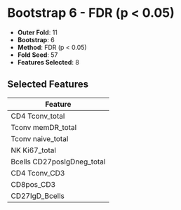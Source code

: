 # Bootstrap 6 - FDR (p < 0.05)

- **Outer Fold**: 11
- **Bootstrap**: 6
- **Method**: FDR (p < 0.05)
- **Fold Seed**: 57
- **Features Selected**: 8

## Selected Features

| Feature |
|---------|
| CD4 Tconv_total |
| Tconv memDR_total |
| Tconv naive_total |
| NK Ki67_total |
| Bcells CD27posIgDneg_total |
| CD4 Tconv_CD3 |
| CD8pos_CD3 |
| CD27IgD_Bcells |
